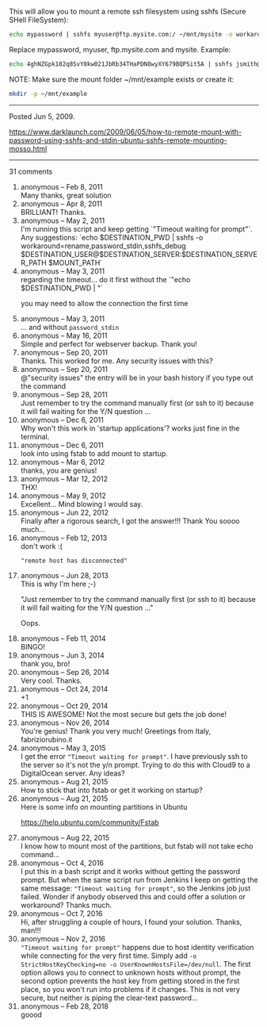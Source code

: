 This will allow you to mount a remote ssh filesystem using sshfs (Secure SHell FileSystem):

```bash
echo mypassword | sshfs myuser@ftp.mysite.com:/ ~/mnt/mysite -o workaround=rename -o password_stdin
```

Replace mypassword, myuser, ftp.mysite.com and mysite.
Example:
```bash
echo 4ghNZGpk182q8SvY0kw021JbRb34THaPDN8wyXY679BQPSit5A | sshfs jsmith@ftp.example.com:/ ~/mnt/example -o workaround=rename -o password_stdin
```

NOTE: Make sure the mount folder ~/mnt/example exists or create it:
```bash
mkdir -p ~/mnt/example
```

---

Posted Jun 5, 2009.

https://www.darklaunch.com/2009/06/05/how-to-remote-mount-with-password-using-sshfs-and-stdin-ubuntu-sshfs-remote-mounting-mosso.html

---

31 comments

<ol>
    <li>
        <div>
            anonymous &ndash; Feb 8, 2011
            <div>
Many thanks, great solution
            </div>
        </div>
    </li>
    <li>
        <div>
            anonymous &ndash; Apr 8, 2011
            <div>
BRILLIANT!  Thanks.
            </div>
        </div>
    </li>
    <li>
        <div>
            anonymous &ndash; May 2, 2011
            <div>
I'm running this script and keep getting `"Timeout waiting for prompt"`. Any suggestions:
`echo $DESTINATION_PWD | sshfs -o workaround=rename,password_stdin,sshfs_debug $DESTINATION_USER@$DESTINATION_SERVER:$DESTINATION_SERVER_PATH $MOUNT_PATH`
            </div>
        </div>
    </li>
    <li>
        <div>
            anonymous &ndash; May 3, 2011
            <div>
regarding the timeout... do it first without the `"echo $DESTINATION_PWD | "`

you may need to allow the connection the first time
            </div>
        </div>
    </li>
    <li>
        <div>
            anonymous &ndash; May 3, 2011
            <div>
... and without `password_stdin`
            </div>
        </div>
    </li>
    <li>
        <div>
            anonymous &ndash; May 16, 2011
            <div>
Simple and perfect for webserver backup. Thank you!
            </div>
        </div>
    </li>
    <li>
        <div>
            anonymous &ndash; Sep 20, 2011
            <div>
Thanks. This worked for me. Any security issues with this?
            </div>
        </div>
    </li>
    <li>
        <div>
            anonymous &ndash; Sep 20, 2011
            <div>
@"security issues" the entry will be in your bash history if you type out the command
            </div>
        </div>
    </li>
    <li>
        <div>
            anonymous &ndash; Sep 28, 2011
            <div>
Just remember to try the command manually first (or ssh to it) because it will fail waiting for the Y/N question ...
            </div>
        </div>
    </li>
    <li>
        <div>
            anonymous &ndash; Dec 6, 2011
            <div>
Why won't this work in 'startup applications'?  works just fine in the terminal.
            </div>
        </div>
    </li>
    <li>
        <div>
            anonymous &ndash; Dec 6, 2011
            <div>
look into using fstab to add mount to startup.
            </div>
        </div>
    </li>
    <li>
        <div>
            anonymous &ndash; Mar 6, 2012
            <div>
thanks, you are genius!
            </div>
        </div>
    </li>
    <li>
        <div>
            anonymous &ndash; Mar 12, 2012
            <div>
THX!
            </div>
        </div>
    </li>
    <li>
        <div>
            anonymous &ndash; May 9, 2012
            <div>
Excellent... Mind blowing I would say.
            </div>
        </div>
    </li>
    <li>
        <div>
            anonymous &ndash; Jun 22, 2012
            <div>
Finally after a rigorous search, I got the answer!!! Thank You soooo much...
            </div>
        </div>
    </li>
    <li>
        <div>
            anonymous &ndash; Feb 12, 2013
            <div>
don't work :(

`"remote host has disconnected"`
            </div>
        </div>
    </li>
    <li>
        <div>
            anonymous &ndash; Jun 28, 2013
            <div>
This is why I'm here ;-)  

"Just remember to try the command manually first (or ssh to it) because it will fail waiting for the Y/N question ..."

Oops.
            </div>
        </div>
    </li>
    <li>
        <div>
            anonymous &ndash; Feb 11, 2014
            <div>
BINGO!
            </div>
        </div>
    </li>
    <li>
        <div>
            anonymous &ndash; Jun 3, 2014
            <div>
thank you, bro!
            </div>
        </div>
    </li>
    <li>
        <div>
            anonymous &ndash; Sep 26, 2014
            <div>
Very cool. Thanks.
            </div>
        </div>
    </li>
    <li>
        <div>
            anonymous &ndash; Oct 24, 2014
            <div>
+1
            </div>
        </div>
    </li>
    <li>
        <div>
            anonymous &ndash; Oct 29, 2014
            <div>
THIS IS AWESOME! 
Not the most secure but gets the job done!
            </div>
        </div>
    </li>
    <li>
        <div>
            anonymous &ndash; Nov 26, 2014
            <div>
You're genius! Thank you very much! Greetings from Italy, fabriziorubino.it
            </div>
        </div>
    </li>
    <li>
        <div>
            anonymous &ndash; May 3, 2015
            <div>
I get the error `"Timeout waiting for prompt"`. I have previously ssh to the server so it's not the y/n prompt. Trying to do this with Cloud9 to a DigitalOcean server. Any ideas?
            </div>
        </div>
    </li>
    <li>
        <div>
            anonymous &ndash; Aug 21, 2015
            <div>
How to stick that into fstab or get it working on startup?
            </div>
        </div>
    </li>
    <li>
        <div>
            anonymous &ndash; Aug 21, 2015
            <div>
Here is some info on mounting partitions in Ubuntu

<a href="https://help.ubuntu.com/community/Fstab">https://help.ubuntu.com/community/Fstab</a>
            </div>
        </div>
    </li>
    <li>
        <div>
            anonymous &ndash; Aug 22, 2015
            <div>
I know how to mount most of the partitions, but fstab will not take echo command...
            </div>
        </div>
    </li>
    <li>
        <div>
            anonymous &ndash; Oct 4, 2016
            <div>
I put this in a bash script and it works without getting the password prompt. But when the same script run from Jenkins I keep on getting the same message: `"Timeout waiting for prompt"`, so the Jenkins job just failed. Wonder if anybody observed this and could offer a solution or workaround? Thanks much.
            </div>
        </div>
    </li>
    <li>
        <div>
            anonymous &ndash; Oct 7, 2016
            <div>
Hi,
after struggling a couple of hours, I found your solution.
Thanks, man!!!
            </div>
        </div>
    </li>
    <li>
        <div>
            anonymous &ndash; Nov 2, 2016
            <div>
`"Timeout waiting for prompt"` happens due to host identity verification while connecting for the very first time. Simply add `-o StrictHostKeyChecking=no -o UserKnownHostsFile=/dev/null`. The first option allows you to connect to unknown hosts without prompt, the second option prevents the host key from getting stored in the first place, so you won't run into problems if it changes. This is not very secure, but neither is piping the clear-text password...
            </div>
        </div>
    </li>
    <li>
        <div>
            anonymous &ndash; Feb 28, 2018
            <div>
goood
            </div>
        </div>
    </li>
</ol>
